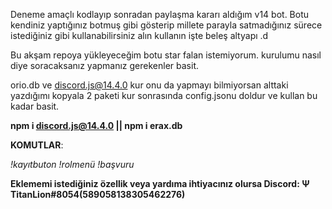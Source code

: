 Deneme amaçlı kodlayıp sonradan paylaşma kararı aldığım v14 bot. Botu kendiniz yaptığınız botmuş gibi gösterip millete parayla satmadığınız sürece istediğiniz gibi kullanabilirsiniz alın kullanın işte beleş altyapı .d

Bu akşam repoya yükleyeceğim botu star falan istemiyorum.
 kurulumu nasıl diye soracaksanız yapmanız gerekenler basit.

orio.db ve discord.js@14.4.0 kur onu da yapmayı bilmiyorsan alttaki yazdığımı kopyala 2 paketi kur sonrasında config.jsonu doldur ve kullan bu kadar basit.

**npm i discord.js@14.4.0 ||
npm i erax.db**

**KOMUTLAR**:

*!kayıtbuton
!rolmenü
!başvuru*

**Eklememi istediğiniz özellik veya yardıma ihtiyacınız olursa 
Discord: Ψ TitanLion#8054(589058138305462276)**
